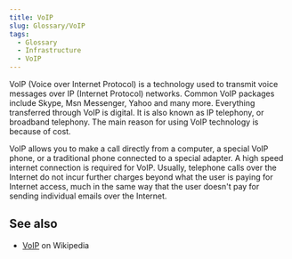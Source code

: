 ```yaml
---
title: VoIP
slug: Glossary/VoIP
tags:
  - Glossary
  - Infrastructure
  - VoIP
---
```


VoIP (Voice over Internet Protocol) is a technology used to transmit voice messages over IP (Internet Protocol) networks. Common VoIP packages include Skype, Msn Messenger, Yahoo and many more. Everything transferred through VoIP is digital. It is also known as IP telephony, or broadband telephony. The main reason for using VoIP technology is because of cost.

VoIP allows you to make a call directly from a computer, a special VoIP phone, or a traditional phone connected to a special adapter. A high speed internet connection is required for VoIP. Usually, telephone calls over the Internet do not incur further charges beyond what the user is paying for Internet access, much in the same way that the user doesn't pay for sending individual emails over the Internet.

## See also

- [VoIP](https://en.wikipedia.org/wiki/VoIP) on Wikipedia
